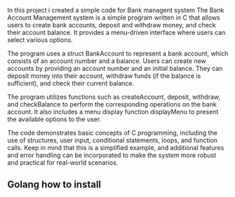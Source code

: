 In this project i created a simple code for Bank managent system
The Bank Account Management system is a simple program written in C that allows users to create bank accounts, deposit and withdraw money, and check their account balance. It provides a menu-driven interface where users can select various options.

The program uses a struct BankAccount to represent a bank account, which consists of an account number and a balance. Users can create new accounts by providing an account number and an initial balance. They can deposit money into their account, withdraw funds (if the balance is sufficient), and check their current balance.

The program utilizes functions such as createAccount, deposit, withdraw, and checkBalance to perform the corresponding operations on the bank account. It also includes a menu display function displayMenu to present the available options to the user.

The code demonstrates basic concepts of C programming, including the use of structures, user input, conditional statements, loops, and function calls. Keep in mind that this is a simplified example, and additional features and error handling can be incorporated to make the system more robust and practical for real-world scenarios.
## Golang how to install